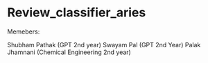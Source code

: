 # Review_classifier_aries

Memebers:

Shubham Pathak (GPT 2nd year)
Swayam Pal (GPT 2nd Year)
Palak Jhamnani (Chemical Engineering 2nd year)
